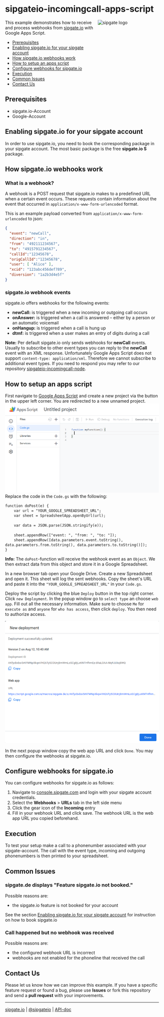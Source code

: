# sipgateio-incomingcall-apps-script

<img src="https://www.sipgatedesign.com/wp-content/uploads/wort-bildmarke_positiv_2x.jpg" alt="sipgate logo" title="sipgate" align="right" height="112" width="200"/>

This example demonstrates how to receive and process webhooks from [sipgate.io](https://developer.sipgate.io/) with Google Apps Script.

- [Prerequisites](#Prerequisites)
- [Enabling sipgate.io for your sipgate account](#Enabling-sipgateio-for-your-sipgate-account)
- [How sipgate.io webhooks work](#How-sipgateio-webhooks-work)
- [How to setup an apps script](#How-to-setup-an-apps-script)
- [Configure webhooks for sipgate.io](#Configure-webhooks-for-sipgateio)
- [Execution](#Execution)
- [Common Issues](#Common-Issues)
- [Contact Us](#Contact-Us)


## Prerequisites
- sipgate.io-Account
- Google-Account


## Enabling sipgate.io for your sipgate account
In order to use sipgate.io, you need to book the corresponding package in your sipgate account. The most basic package is the free **sipgate.io S** package.

## How sipgate.io webhooks work

### What is a webhook?
A webhook is a POST request that sipgate.io makes to a predefined URL when a certain event occurs.
These requests contain information about the event that occurred in `application/x-www-form-urlencoded` format.

This is an example payload converted from `application/x-www-form-urlencoded` to json:
```json
{
  "event": "newCall",
  "direction": "in",
  "from": "492111234567",
  "to": "4915791234567",
  "callId":"12345678",
  "origCallId":"12345678",
  "user": [ "Alice" ],
  "xcid": "123abc456def789",
  "diversion": "1a2b3d4e5f"
}
```

### sipgate.io webhook events
sipgate.io offers webhooks for the following events:

- **newCall:** is triggered when a new incoming or outgoing call occurs 
- **onAnswer:** is triggered when a call is answered – either by a person or an automatic voicemail
- **onHangup:** is triggered when a call is hung up
- **dtmf:** is triggered when a user makes an entry of digits during a call

**Note:** Per default sipgate.io only sends webhooks for **newCall** events.
Usually to subscribe to other event types you can reply to the **newCall** event with an XML response. 
Unfortunately Google Apps Script does not support `content-type: application/xml`. Therefore we cannot subscribe to additional event types.
If you need to respond you may refer to our repository [sipgateio-incomingcall-node](https://github.com/sipgate-io/sipgateio-incomingcall-node).

## How to setup an apps script
First navigate to [Google Apps Script](https://script.google.com/home) and create a new project via the button in the upper left corner.
You are redirected to a new unnamed project.
![untitled_project](./incomingCall_untitledProject.png)
Replace the code in the `Code.gs` with the following: 
```
function doPost(e) {
    var url = "YOUR_GOOGLE_SPREADSHEET_URL";
    var sheet = SpreadsheetApp.openByUrl(url);
    
    var data = JSON.parse(JSON.stringify(e));
    
    sheet.appendRow(["event: ", "from: ", "to: "]);
    sheet.appendRow([data.parameters.event.toString(), data.parameters.from.toString(), data.parameters.to.toString()]);
}
```
**Info:** The `doPost`-function will receive the webhook event as an `Object`. We then extract data from this object and store it in a Google Spreadsheet.

In a new browser tab open your Google Drive. Create a new Spreadsheet and open it. This sheet will log the sent webhooks. Copy the sheet's URL and paste it into the `"YOUR_GOOGLE_SPREADSHEET_URL"` in your `Code.gs`.

Deploy the script by clicking the blue `Deploy` button in the top right corner. Click `new Deployment`. In the popup window go to `select type` an choose `web app`. Fill out all the necessary information. Make sure to choose `Me` for `execute as` and `anyone` for `who has access`, then click `deploy`. You then need to authorize access.

![new_deployment](./incomingCall_newDeployment.png)

In the next popup window copy the web app URL and click `Done`. You may then configure the webhooks at sipgate.io.
## Configure webhooks for sipgate.io 
You can configure webhooks for sipgate.io as follows:

1. Navigate to [console.sipgate.com](https://console.sipgate.com/) and login with your sipgate account credentials.
2. Select the **Webhooks**&nbsp;>&nbsp;**URLs** tab in the left side menu
3. Click the gear icon of the **Incoming** entry
4. Fill in your webhook URL and click save. The webhook URL is the web app URL you copied beforehand.

## Execution
To test your setup make a call to a phonenumber associated with your sipgate-account. The call with the event type, incoming and outgoing phonenumbers is then printed to your spreadsheet.

## Common Issues

### sipgate.de displays "Feature sipgate.io not booked."
Possible reasons are:
- the sipgate.io feature is not booked for your account

See the section [Enabling sipgate.io for your sipgate account](#enabling-sipgateio-for-your-sipgate-account) for instruction on how to book sipgate.io

### Call happened but no webhook was received 
Possible reasons are:
- the configured webhook URL is incorrect
- webhooks are not enabled for the phoneline that received the call

## Contact Us
Please let us know how we can improve this example.
If you have a specific feature request or found a bug, please use **Issues** or fork this repository and send a **pull request** with your improvements.

---

[sipgate.io](https://www.sipgate.io) | [@sipgateio](https://twitter.com/sipgateio) | [API-doc](https://api.sipgate.com/v2/doc)
